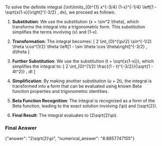 To solve the definite integral \(\int\limits_{0}^{1} x^{-3/4} (1-x)^{-1/4} \left[1 - \sqrt{x(1-x)}\right]^{-3/2} \, dx\), we proceed as follows:

1. **Substitution**: We use the substitution \(x = \sin^2 \theta\), which transforms the integral into a trigonometric form. This substitution simplifies the terms involving \(x\) and \(1-x\).

2. **Transformation**: The integral becomes:
   \[
   2 \int_{0}^{\pi/2} \sin^{-1/2} \theta \cos^{1/2} \theta \left[1 - \sin \theta \cos \theta\right]^{-3/2} \, d\theta
   \]

3. **Further Substitution**: We use the substitution \(t = \sqrt{x(1-x)}\), which simplifies the integral to:
   \[
   2 \int_{0}^{1/2} \frac{(1 - t)^{-3/2}}{\sqrt{1 - 4t^2}} \, dt
   \]

4. **Simplification**: By making another substitution \(u = 2t\), the integral is transformed into a form that can be evaluated using known Beta function properties and trigonometric identities.

5. **Beta Function Recognition**: The integral is recognized as a form of the Beta function, leading to the exact solution involving \(\pi\) and \(\sqrt{2}\).

6. **Final Result**: The integral evaluates to \(2\sqrt{2}\pi\).

### Final Answer
{"answer": "2\\sqrt{2}\\pi", "numerical_answer": "8.8857747155"}